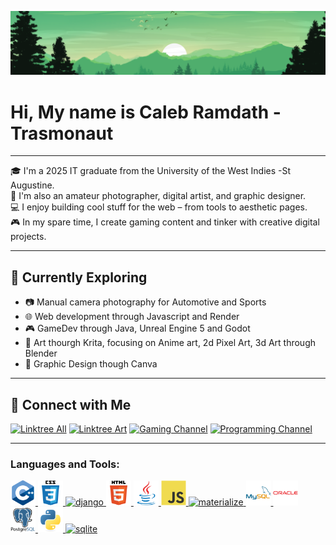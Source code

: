 ![Trasmonaut_image_1080p](https://github.com/Trasmonaut/Trasmonaut/blob/e45f7184b54ff83fb05ac1d3207ad4693f947712/wallpaper.png)

# Hi, My name is Caleb Ramdath - Trasmonaut
***
🎓 I'm a 2025 IT graduate from the University of the West Indies -St Augustine.  
📸 I'm also an amateur photographer, digital artist, and graphic designer.  
💻 I enjoy building cool stuff for the web – from tools to aesthetic pages.  
🎮 In my spare time, I create gaming content and tinker with creative digital projects.

***
## 🔭 Currently Exploring

- 📷 Manual camera photography for Automotive and Sports 
- 🌐 Web development through Javascript and Render
- 🎮 GameDev through Java, Unreal Engine 5 and Godot
- 🎨 Art thourgh Krita, focusing on Anime art, 2d Pixel Art, 3d Art through Blender
- 📐 Graphic Design though Canva

***
## 🔗 Connect with Me

[![Linktree All](https://img.shields.io/badge/Linktree_All-16C60C?style=for-the-badge&logo=linktree&logoColor=white)](https://linktr.ee/trassworks)
[![Linktree Art](https://img.shields.io/badge/Linktree_Art-16C60C?style=for-the-badge&logo=linktree&logoColor=white)](https://linktr.ee/calebramdath)
[![Gaming Channel](https://img.shields.io/badge/Gaming_Channel-16C60C?style=for-the-badge&logo=youtube&logoColor=white)](https://www.youtube.com/@DahRealTsarsmonaut)
[![Programming Channel](https://img.shields.io/badge/Programming_Channel-16C60C?style=for-the-badge&logo=youtube&logoColor=white)](https://www.youtube.com/@Afternight-Studios)

***

<h3 align="left">Languages and Tools:</h3>
<p align="left"> <a href="https://www.w3schools.com/cpp/" target="_blank" rel="noreferrer"> <img src="https://raw.githubusercontent.com/devicons/devicon/master/icons/cplusplus/cplusplus-original.svg" alt="cplusplus" width="40" height="40"/> </a> <a href="https://www.w3schools.com/css/" target="_blank" rel="noreferrer"> <img src="https://raw.githubusercontent.com/devicons/devicon/master/icons/css3/css3-original-wordmark.svg" alt="css3" width="40" height="40"/> </a> <a href="https://www.djangoproject.com/" target="_blank" rel="noreferrer"> <img src="https://cdn.worldvectorlogo.com/logos/django.svg" alt="django" width="40" height="40"/> </a> <a href="https://www.w3.org/html/" target="_blank" rel="noreferrer"> <img src="https://raw.githubusercontent.com/devicons/devicon/master/icons/html5/html5-original-wordmark.svg" alt="html5" width="40" height="40"/> </a> <a href="https://www.java.com" target="_blank" rel="noreferrer"> <img src="https://raw.githubusercontent.com/devicons/devicon/master/icons/java/java-original.svg" alt="java" width="40" height="40"/> </a> <a href="https://developer.mozilla.org/en-US/docs/Web/JavaScript" target="_blank" rel="noreferrer"> <img src="https://raw.githubusercontent.com/devicons/devicon/master/icons/javascript/javascript-original.svg" alt="javascript" width="40" height="40"/> </a> <a href="https://materializecss.com/" target="_blank" rel="noreferrer"> <img src="https://raw.githubusercontent.com/prplx/svg-logos/5585531d45d294869c4eaab4d7cf2e9c167710a9/svg/materialize.svg" alt="materialize" width="40" height="40"/> </a><a href="https://www.mysql.com/" target="_blank" rel="noreferrer"> <img src="https://raw.githubusercontent.com/devicons/devicon/master/icons/mysql/mysql-original-wordmark.svg" alt="mysql" width="40" height="40"/> </a> <a href="https://www.oracle.com/" target="_blank" rel="noreferrer"> <img src="https://raw.githubusercontent.com/devicons/devicon/master/icons/oracle/oracle-original.svg" alt="oracle" width="40" height="40"/> </a> <a href="https://www.postgresql.org" target="_blank" rel="noreferrer"> <img src="https://raw.githubusercontent.com/devicons/devicon/master/icons/postgresql/postgresql-original-wordmark.svg" alt="postgresql" width="40" height="40"/> </a> <a href="https://www.python.org" target="_blank" rel="noreferrer"> <img src="https://raw.githubusercontent.com/devicons/devicon/master/icons/python/python-original.svg" alt="python" width="40" height="40"/> </a> <a href="https://www.sqlite.org/" target="_blank" rel="noreferrer"> <img src="https://www.vectorlogo.zone/logos/sqlite/sqlite-icon.svg" alt="sqlite" width="40" height="40"/> </a> </p>

